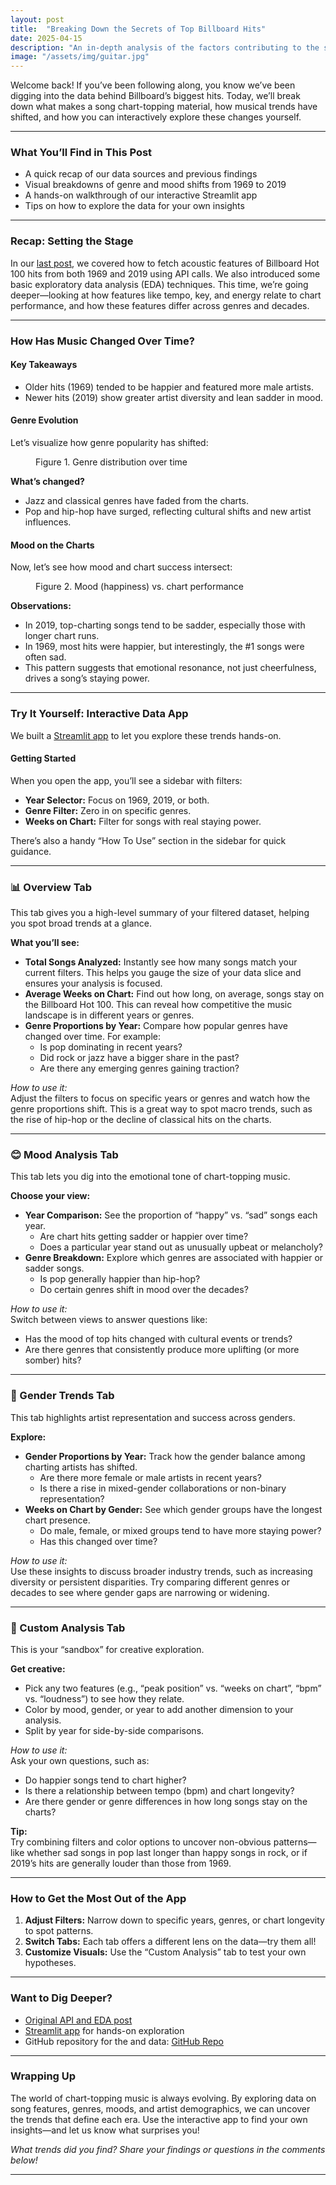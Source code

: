 ```yaml
---
layout: post
title:  "Breaking Down the Secrets of Top Billboard Hits"
date: 2025-04-15
description: "An in-depth analysis of the factors contributing to the success of Billboard's top hits."
image: "/assets/img/guitar.jpg"
---
```


Welcome back! If you’ve been following along, you know we’ve been digging into the data behind Billboard’s biggest hits. Today, we’ll break down what makes a song chart-topping material, how musical trends have shifted, and how you can interactively explore these changes yourself.

---

### What You’ll Find in This Post

- A quick recap of our data sources and previous findings
- Visual breakdowns of genre and mood shifts from 1969 to 2019
- A hands-on walkthrough of our interactive Streamlit app
- Tips on how to explore the data for your own insights

---

### Recap: Setting the Stage

In our <a href="https://ericanti.github.io/my-blog/blog/api-usage/" target="_blank">last post</a>, we covered how to fetch acoustic features of Billboard Hot 100 hits from both 1969 and 2019 using API calls. We also introduced some basic exploratory data analysis (EDA) techniques. This time, we’re going deeper—looking at how features like tempo, key, and energy relate to chart performance, and how these features differ across genres and decades.

---

### How Has Music Changed Over Time?

#### Key Takeaways

- Older hits (1969) tended to be happier and featured more male artists.
- Newer hits (2019) show greater artist diversity and lean sadder in mood.

#### Genre Evolution

Let’s visualize how genre popularity has shifted:

<figure> <img src="{{site.url}}/{{site.baseurl}}/assets/img/genre_distribution.png" alt=""> <figcaption>Figure 1. Genre distribution over time</figcaption> </figure>

**What’s changed?**
- Jazz and classical genres have faded from the charts.
- Pop and hip-hop have surged, reflecting cultural shifts and new artist influences.

#### Mood on the Charts

Now, let’s see how mood and chart success intersect:

<figure> <img src="{{site.url}}/{{site.baseurl}}/assets/img/peak_position_vs_weeks_on_chart.png" alt=""> <figcaption>Figure 2. Mood (happiness) vs. chart performance</figcaption> </figure>

**Observations:**
- In 2019, top-charting songs tend to be sadder, especially those with longer chart runs.
- In 1969, most hits were happier, but interestingly, the #1 songs were often sad.
- This pattern suggests that emotional resonance, not just cheerfulness, drives a song’s staying power.

---

### Try It Yourself: Interactive Data App

We built a <a href="https://ericanti-post3-streamlit-main-bzlgmr.streamlit.app/" target="_blank">Streamlit app</a> to let you explore these trends hands-on.

#### Getting Started

When you open the app, you’ll see a sidebar with filters:

- **Year Selector:** Focus on 1969, 2019, or both.
- **Genre Filter:** Zero in on specific genres.
- **Weeks on Chart:** Filter for songs with real staying power.

There’s also a handy “How To Use” section in the sidebar for quick guidance.

---

### 📊 Overview Tab

This tab gives you a high-level summary of your filtered dataset, helping you spot broad trends at a glance.

**What you’ll see:**
- **Total Songs Analyzed:** Instantly see how many songs match your current filters. This helps you gauge the size of your data slice and ensures your analysis is focused.
- **Average Weeks on Chart:** Find out how long, on average, songs stay on the Billboard Hot 100. This can reveal how competitive the music landscape is in different years or genres.
- **Genre Proportions by Year:** Compare how popular genres have changed over time. For example:
  - Is pop dominating in recent years?
  - Did rock or jazz have a bigger share in the past?
  - Are there any emerging genres gaining traction?

*How to use it:*  
Adjust the filters to focus on specific years or genres and watch how the genre proportions shift. This is a great way to spot macro trends, such as the rise of hip-hop or the decline of classical hits on the charts.

---

### 😊 Mood Analysis Tab

This tab lets you dig into the emotional tone of chart-topping music.

**Choose your view:**
- **Year Comparison:** See the proportion of “happy” vs. “sad” songs each year.  
  - Are chart hits getting sadder or happier over time?
  - Does a particular year stand out as unusually upbeat or melancholy?
- **Genre Breakdown:** Explore which genres are associated with happier or sadder songs.
  - Is pop generally happier than hip-hop?
  - Do certain genres shift in mood over the decades?

*How to use it:*  
Switch between views to answer questions like:  
- Has the mood of top hits changed with cultural events or trends?
- Are there genres that consistently produce more uplifting (or more somber) hits?

---

### 👫 Gender Trends Tab

This tab highlights artist representation and success across genders.

**Explore:**
- **Gender Proportions by Year:** Track how the gender balance among charting artists has shifted.
  - Are there more female or male artists in recent years?
  - Is there a rise in mixed-gender collaborations or non-binary representation?
- **Weeks on Chart by Gender:** See which gender groups have the longest chart presence.
  - Do male, female, or mixed groups tend to have more staying power?
  - Has this changed over time?

*How to use it:*  
Use these insights to discuss broader industry trends, such as increasing diversity or persistent disparities. Try comparing different genres or decades to see where gender gaps are narrowing or widening.

---

### 🎵 Custom Analysis Tab

This is your “sandbox” for creative exploration.

**Get creative:**
- Pick any two features (e.g., “peak position” vs. “weeks on chart”, “bpm” vs. “loudness”) to see how they relate.
- Color by mood, gender, or year to add another dimension to your analysis.
- Split by year for side-by-side comparisons.

*How to use it:*  
Ask your own questions, such as:
- Do happier songs tend to chart higher?
- Is there a relationship between tempo (bpm) and chart longevity?
- Are there gender or genre differences in how long songs stay on the charts?

**Tip:**  
Try combining filters and color options to uncover non-obvious patterns—like whether sad songs in pop last longer than happy songs in rock, or if 2019’s hits are generally louder than those from 1969.

---

### How to Get the Most Out of the App

1. **Adjust Filters:** Narrow down to specific years, genres, or chart longevity to spot patterns.
2. **Switch Tabs:** Each tab offers a different lens on the data—try them all!
3. **Customize Visuals:** Use the “Custom Analysis” tab to test your own hypotheses.

---

### Want to Dig Deeper?

- <a href="https://ericanti.github.io/my-blog/blog/api-usage/" target="_blank">Original API and EDA post</a>
- <a href="https://ericanti-post3-streamlit-main-bzlgmr.streamlit.app/" target="_blank">Streamlit app</a> for hands-on exploration
- GitHub repository for the and data: <a href="https://github.com/ericanti/api-usage" target="_blank">GitHub Repo</a>

---

### Wrapping Up

The world of chart-topping music is always evolving. By exploring data on song features, genres, moods, and artist demographics, we can uncover the trends that define each era. Use the interactive app to find your own insights—and let us know what surprises you!

*What trends did you find? Share your findings or questions in the comments below!*

---